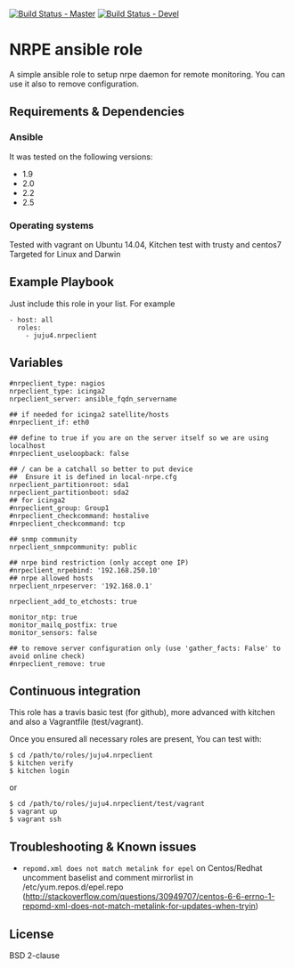 [![Build Status - Master](https://travis-ci.com/juju4/ansible-nrpeclient.svg?branch=master)](https://travis-ci.com/juju4/ansible-nrpeclient)
[![Build Status - Devel](https://travis-ci.com/juju4/ansible-nrpeclient.svg?branch=devel)](https://travis-ci.com/juju4/ansible-nrpeclient/branches)
# NRPE ansible role

A simple ansible role to setup nrpe daemon for remote monitoring.
You can use it also to remove configuration.

## Requirements & Dependencies

### Ansible
It was tested on the following versions:
 * 1.9
 * 2.0
 * 2.2
 * 2.5

### Operating systems

Tested with vagrant on Ubuntu 14.04, Kitchen test with trusty and centos7
Targeted for Linux and Darwin

## Example Playbook

Just include this role in your list.
For example

```
- host: all
  roles:
    - juju4.nrpeclient
```

## Variables

```
#nrpeclient_type: nagios
nrpeclient_type: icinga2
nrpeclient_server: ansible_fqdn_servername

## if needed for icinga2 satellite/hosts
#nrpeclient_if: eth0

## define to true if you are on the server itself so we are using localhost
#nrpeclient_useloopback: false

## / can be a catchall so better to put device
##  Ensure it is defined in local-nrpe.cfg
nrpeclient_partitionroot: sda1
nrpeclient_partitionboot: sda2
## for icinga2
#nrpeclient_group: Group1
#nrpeclient_checkcommand: hostalive
#nrpeclient_checkcommand: tcp

## snmp community
nrpeclient_snmpcommunity: public

## nrpe bind restriction (only accept one IP)
#nrpeclient_nrpebind: '192.168.250.10'
## nrpe allowed hosts
nrpeclient_nrpeserver: '192.168.0.1'

nrpeclient_add_to_etchosts: true

monitor_ntp: true
monitor_mailq_postfix: true
monitor_sensors: false

## to remove server configuration only (use 'gather_facts: False' to avoid online check)
#nrpeclient_remove: true
```

## Continuous integration

This role has a travis basic test (for github), more advanced with kitchen and also a Vagrantfile (test/vagrant).

Once you ensured all necessary roles are present, You can test with:
```
$ cd /path/to/roles/juju4.nrpeclient
$ kitchen verify
$ kitchen login
```
or
```
$ cd /path/to/roles/juju4.nrpeclient/test/vagrant
$ vagrant up
$ vagrant ssh
```

## Troubleshooting & Known issues

* ```repomd.xml does not match metalink for epel``` on Centos/Redhat
uncomment baselist and comment mirrorlist in /etc/yum.repos.d/epel.repo
(http://stackoverflow.com/questions/30949707/centos-6-6-errno-1-repomd-xml-does-not-match-metalink-for-updates-when-tryin)


## License

BSD 2-clause

